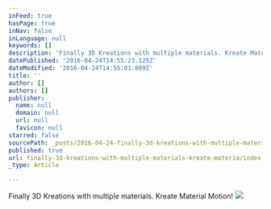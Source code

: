 ```yaml
---
inFeed: true
hasPage: true
inNav: false
inLanguage: null
keywords: []
description: 'Finally 3D Kreations with multiple materials. Kreate Material Motion!'
datePublished: '2016-04-24T14:55:23.125Z'
dateModified: '2016-04-24T14:55:01.889Z'
title: ''
author: []
authors: []
publisher:
  name: null
  domain: null
  url: null
  favicon: null
starred: false
sourcePath: _posts/2016-04-24-finally-3d-kreations-with-multiple-materials-kreate-materia.md
published: true
url: finally-3d-kreations-with-multiple-materials-kreate-materia/index.html
_type: Article

---
```

Finally 3D Kreations with multiple materials. Kreate Material Motion!
![](https://the-grid-user-content.s3-us-west-2.amazonaws.com/a354f6b0-a289-4a92-ac56-6e4ce832fbe5.jpg)
